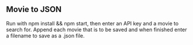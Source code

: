 ## Movie to JSON

Run with npm install && npm start, then enter an API key and a movie to search for. Append each movie that is to be saved and when finished enter a filename to save as a .json file.
